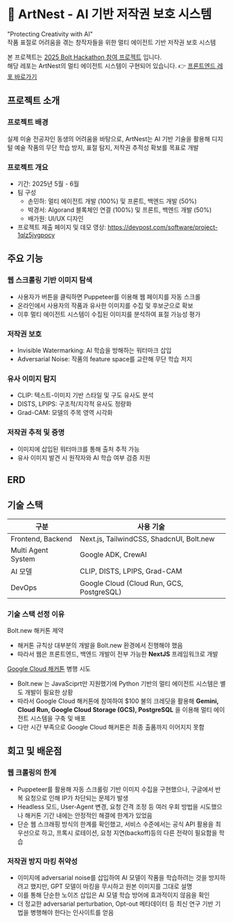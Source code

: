 # 🎨 ArtNest - AI 기반 저작권 보호 시스템

"Protecting Creativity with AI" <br>
작품 표절로 어려움을 겪는 창작자들을 위한 멀티 에이전트 기반 저작권 보호 시스템

본 프로젝트는 [2025 Bolt Hackathon 참여 프로젝트](https://worldslargesthackathon.devpost.com/) 입니다. <br>
해당 레포는 ArtNest의 멀티 에이전트 시스템이 구현되어 있습니다. 👉 [프론트엔드 레포 바로가기](https://github.com/tinovadev/artnest-frontend)

## 프로젝트 소개

### 프로젝트 배경
실제 미술 전공자인 동생의 어려움을 바탕으로, ArtNest는 AI 기반 기술을 활용해 디지털 예술 작품의 무단 학습 방지, 표절 탐지, 저작권 추적성 확보를 목표로 개발

### 프로젝트 개요
- 기간: 2025년 5월 - 6월
- 팀 구성
  - 손민하: 멀티 에이전트 개발 (100%) 및 프론트, 백엔드 개발 (50%)
  - 박경서: Algorand 블록체인 연결 (100%) 및 프론트, 백엔드 개발 (50%)
  - 배가원: UI/UX 디자인
- 프로젝트 제출 페이지 및 데모 영상: https://devpost.com/software/project-1qlz5jvgpocy


## 주요 기능

### 웹 스크롤링 기반 이미지 탐색
- 사용자가 버튼을 클릭하면 Puppeteer를 이용해 웹 페이지를 자동 스크롤
- 온라인에서 사용자의 작품과 유사한 이미지를 수집 및 후보군으로 확보
- 이후 멀티 에이전트 시스템이 수집된 이미지를 분석하여 표절 가능성 평가

### 저작권 보호
- Invisible Watermarking: AI 학습을 방해하는 워터마크 삽입
- Adversarial Noise: 작품의 feature space를 교란해 무단 학습 저지

### 유사 이미지 탐지
- CLIP: 텍스트-이미지 기반 스타일 및 구도 유사도 분석
- DISTS, LPIPS: 구조적/지각적 유사도 정량화
- Grad-CAM: 모델의 주목 영역 시각화

### 저작권 추적 및 증명
- 이미지에 삽입된 워터마크를 통해 출처 추적 가능
- 유사 이미지 발견 시 원작자와 AI 학습 여부 검증 지원

## ERD

## 기술 스택

| 구분               | 사용 기술                                 |
| ------------------ | ----------------------------------------- |
| Frontend, Backend  | Next.js, TailwindCSS, ShadcnUI, Bolt.new  |
| Multi Agent System | Google ADK, CrewAI                        |
| AI 모델            | CLIP, DISTS, LPIPS, Grad-CAM              |
| DevOps             | Google Cloud (Cloud Run, GCS, PostgreSQL) |

### 기술 스택 선정 이유

Bolt.new 해커톤 제약
- 해커톤 규칙상 대부분의 개발을 Bolt.new 환경에서 진행해야 했음
- 따라서 웹은 프론트엔드, 백엔드 개발이 전부 가능한 **NextJS** 프레임워크로 개발

[Google Cloud 해커톤](https://googlecloudmultiagents.devpost.com/?ref_feature=challenge&ref_medium=discover&_gl=1*6cd8jv*_gcl_au*MTYwNDI5NTM4NC4xNzU1NDI5NDc2*_ga*MTk2MzcxNTkwNi4xNzU1NDI5NDc2*_ga_0YHJK3Y10M*czE3NTU0Mjk0NzUkbzEkZzEkdDE3NTU0Mjk1MzckajYwJGwwJGgw) 병행 시도

- Bolt.new 는 JavaSciprt만 지원했기에 Python 기반의 멀티 에이전트 시스템은 별도 개발이 필요한 상황
- 따라서 Google Cloud 해커톤에 참여하여 $100 불의 크레딧을 활용해 **Gemini, Cloud Run, Google Cloud Storage (GCS), PostgreSQL** 을 이용해 멀티 에이전트 시스템을 구축 및 배포
- 다만 시간 부족으로 Google Cloud 해커톤은 최종 출품까지 이어지지 못함

## 회고 및 배운점

### 웹 크롤링의 한계

- Puppeteer를 활용해 자동 스크롤링 기반 이미지 수집을 구현했으나, 구글에서 반복 요청으로 인해 IP가 차단되는 문제가 발생
- Headless 모드, User-Agent 변경, 요청 간격 조정 등 여러 우회 방법을 시도했으나 해커톤 기간 내에는 안정적인 해결에 한계가 있었음
- 단순 웹 스크래핑 방식의 한계를 확인했고, 서비스 수준에서는 공식 API 활용을 최우선으로 하고, 프록시 로테이션, 요청 지연(backoff)등의 다른 전략이 필요함을 학습

### 저작권 방지 마킹 취약성

- 이미지에 adversarial noise를 삽입하여 AI 모델이 작품을 학습하려는 것을 방지하려고 했지만, GPT 모델이 마킹을 무시하고 원본 이미지를 그대로 설명
- 이를 통해 단순한 노이즈 삽입은 AI 모델 학습 방어에 효과적이지 않음을 확인
- 더 정교한 adversarial perturbation, Opt-out 메타데이터 등 최신 연구 기반 기법을 병행해야 한다는 인사이트를 얻음